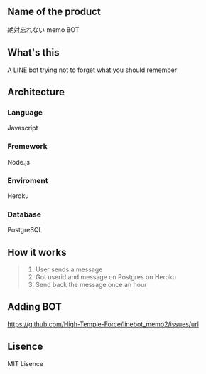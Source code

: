 ## Name of the product
絶対忘れない memo BOT


## What's this
A LINE bot trying not to forget what you should remember


## Architecture

### Language
Javascript

### Fremework
Node.js

### Enviroment
Heroku

### Database
PostgreSQL


## How it works
> 1. User sends a message
> 2. Got userid and message on Postgres on Heroku
> 3. Send back the message once an hour


## Adding BOT 
https://github.com/High-Temple-Force/linebot_memo2/issues/url

## Lisence
MIT Lisence
